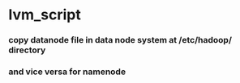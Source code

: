 # lvm_script

### copy datanode file in data node system at /etc/hadoop/ directory 
### and vice versa for namenode
